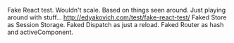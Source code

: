 Fake React test.
Wouldn't scale. Based on things seen around.
Just playing around with stuff...
http://edyakovich.com/test/fake-react-test/
Faked Store as Session Storage.
Faked Dispatch as just a reload.
Faked Router as hash and activeComponent.
